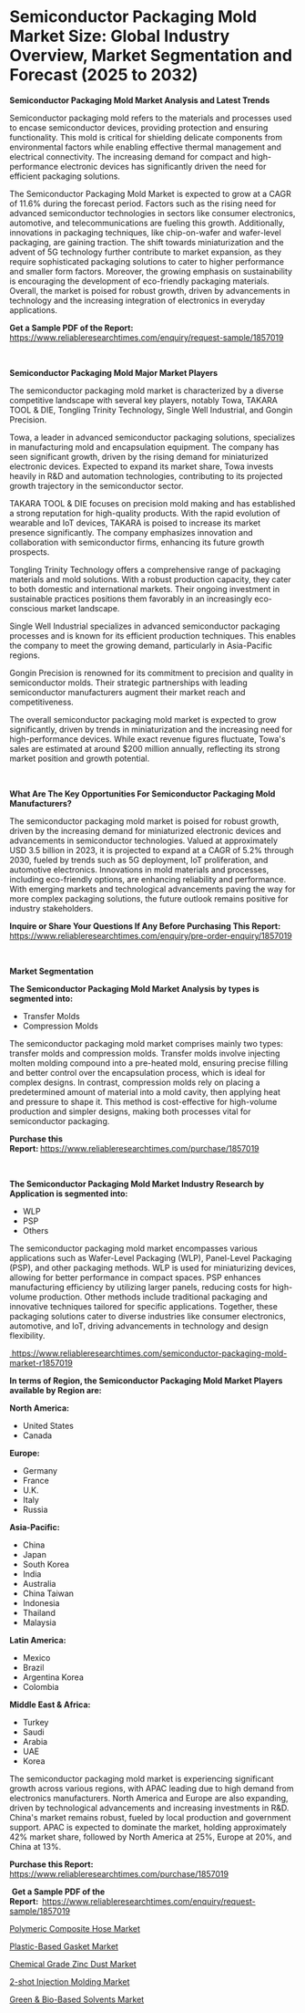 <p><h1>Semiconductor Packaging Mold Market Size: Global Industry Overview, Market Segmentation and Forecast (2025 to 2032)</h1></p><p><strong>Semiconductor Packaging Mold Market Analysis and Latest Trends</strong></p>
<p><p>Semiconductor packaging mold refers to the materials and processes used to encase semiconductor devices, providing protection and ensuring functionality. This mold is critical for shielding delicate components from environmental factors while enabling effective thermal management and electrical connectivity. The increasing demand for compact and high-performance electronic devices has significantly driven the need for efficient packaging solutions.</p><p>The Semiconductor Packaging Mold Market is expected to grow at a CAGR of 11.6% during the forecast period. Factors such as the rising need for advanced semiconductor technologies in sectors like consumer electronics, automotive, and telecommunications are fueling this growth. Additionally, innovations in packaging techniques, like chip-on-wafer and wafer-level packaging, are gaining traction. The shift towards miniaturization and the advent of 5G technology further contribute to market expansion, as they require sophisticated packaging solutions to cater to higher performance and smaller form factors. Moreover, the growing emphasis on sustainability is encouraging the development of eco-friendly packaging materials. Overall, the market is poised for robust growth, driven by advancements in technology and the increasing integration of electronics in everyday applications.</p></p>
<p><strong>Get a Sample PDF of the Report:&nbsp;</strong> <a href="https://www.reliableresearchtimes.com/enquiry/request-sample/1857019?utm_campaign=1835&utm_medium=2&utm_source=Github&utm_content=ia&utm_term=08012025&utm_id=semiconductor-packaging-mold">https://www.reliableresearchtimes.com/enquiry/request-sample/1857019</a></p>
<p>&nbsp;</p>
<p><strong>Semiconductor Packaging Mold Major Market Players</strong></p>
<p><p>The semiconductor packaging mold market is characterized by a diverse competitive landscape with several key players, notably Towa, TAKARA TOOL & DIE, Tongling Trinity Technology, Single Well Industrial, and Gongin Precision. </p><p>Towa, a leader in advanced semiconductor packaging solutions, specializes in manufacturing mold and encapsulation equipment. The company has seen significant growth, driven by the rising demand for miniaturized electronic devices. Expected to expand its market share, Towa invests heavily in R&D and automation technologies, contributing to its projected growth trajectory in the semiconductor sector.</p><p>TAKARA TOOL & DIE focuses on precision mold making and has established a strong reputation for high-quality products. With the rapid evolution of wearable and IoT devices, TAKARA is poised to increase its market presence significantly. The company emphasizes innovation and collaboration with semiconductor firms, enhancing its future growth prospects.</p><p>Tongling Trinity Technology offers a comprehensive range of packaging materials and mold solutions. With a robust production capacity, they cater to both domestic and international markets. Their ongoing investment in sustainable practices positions them favorably in an increasingly eco-conscious market landscape.</p><p>Single Well Industrial specializes in advanced semiconductor packaging processes and is known for its efficient production techniques. This enables the company to meet the growing demand, particularly in Asia-Pacific regions. </p><p>Gongin Precision is renowned for its commitment to precision and quality in semiconductor molds. Their strategic partnerships with leading semiconductor manufacturers augment their market reach and competitiveness.</p><p>The overall semiconductor packaging mold market is expected to grow significantly, driven by trends in miniaturization and the increasing need for high-performance devices. While exact revenue figures fluctuate, Towa's sales are estimated at around $200 million annually, reflecting its strong market position and growth potential.</p></p>
<p>&nbsp;</p>
<p><strong>What Are The Key Opportunities For Semiconductor Packaging Mold Manufacturers?</strong></p>
<p><p>The semiconductor packaging mold market is poised for robust growth, driven by the increasing demand for miniaturized electronic devices and advancements in semiconductor technologies. Valued at approximately USD 3.5 billion in 2023, it is projected to expand at a CAGR of 5.2% through 2030, fueled by trends such as 5G deployment, IoT proliferation, and automotive electronics. Innovations in mold materials and processes, including eco-friendly options, are enhancing reliability and performance. With emerging markets and technological advancements paving the way for more complex packaging solutions, the future outlook remains positive for industry stakeholders.</p></p>
<p><strong>Inquire or Share Your Questions If Any Before Purchasing This Report:</strong> <a href="https://www.reliableresearchtimes.com/enquiry/pre-order-enquiry/1857019?utm_campaign=1835&utm_medium=2&utm_source=Github&utm_content=ia&utm_term=08012025&utm_id=semiconductor-packaging-mold">https://www.reliableresearchtimes.com/enquiry/pre-order-enquiry/1857019</a></p>
<p>&nbsp;</p>
<p><strong>Market Segmentation</strong></p>
<p><strong>The Semiconductor Packaging Mold Market Analysis by types is segmented into:</strong></p>
<p><ul><li>Transfer Molds</li><li>Compression Molds</li></ul></p>
<p><p>The semiconductor packaging mold market comprises mainly two types: transfer molds and compression molds. Transfer molds involve injecting molten molding compound into a pre-heated mold, ensuring precise filling and better control over the encapsulation process, which is ideal for complex designs. In contrast, compression molds rely on placing a predetermined amount of material into a mold cavity, then applying heat and pressure to shape it. This method is cost-effective for high-volume production and simpler designs, making both processes vital for semiconductor packaging.</p></p>
<p><strong>Purchase this Report:&nbsp;</strong><a href="https://www.reliableresearchtimes.com/purchase/1857019?utm_campaign=1835&utm_medium=2&utm_source=Github&utm_content=ia&utm_term=08012025&utm_id=semiconductor-packaging-mold">https://www.reliableresearchtimes.com/purchase/1857019</a></p>
<p>&nbsp;</p>
<p><strong>The Semiconductor Packaging Mold Market Industry Research by Application is segmented into:</strong></p>
<p><ul><li>WLP</li><li>PSP</li><li>Others</li></ul></p>
<p><p>The semiconductor packaging mold market encompasses various applications such as Wafer-Level Packaging (WLP), Panel-Level Packaging (PSP), and other packaging methods. WLP is used for miniaturizing devices, allowing for better performance in compact spaces. PSP enhances manufacturing efficiency by utilizing larger panels, reducing costs for high-volume production. Other methods include traditional packaging and innovative techniques tailored for specific applications. Together, these packaging solutions cater to diverse industries like consumer electronics, automotive, and IoT, driving advancements in technology and design flexibility.</p></p>
<p><a href="https://www.reliableresearchtimes.com/semiconductor-packaging-mold-market-r1857019?utm_campaign=1835&utm_medium=2&utm_source=Github&utm_content=ia&utm_term=08012025&utm_id=semiconductor-packaging-mold">&nbsp;https://www.reliableresearchtimes.com/semiconductor-packaging-mold-market-r1857019</a></p>
<p><strong>In terms of Region, the Semiconductor Packaging Mold Market Players available by Region are:</strong></p>
<p>
    <p> <strong> North America: </strong>
        <ul>
            <li>United States</li>
            <li>Canada</li>
        </ul>
        </p> 
    <p> <strong> Europe: </strong>
        <ul>
            <li>Germany</li>
            <li>France</li>
            <li>U.K.</li>
            <li>Italy</li>
            <li>Russia</li>
        </ul>
        </p> 
    <p> <strong> Asia-Pacific: </strong>
        <ul>
            <li>China</li>
            <li>Japan</li>
            <li>South Korea</li>
            <li>India</li>
            <li>Australia</li>
            <li>China Taiwan</li>
            <li>Indonesia</li>
            <li>Thailand</li>
            <li>Malaysia</li>
        </ul>
        </p> 
    <p> <strong> Latin America: </strong>
        <ul>
            <li>Mexico</li>
            <li>Brazil</li>
            <li>Argentina Korea</li>
            <li>Colombia</li>
        </ul>
        </p> 
    <p> <strong> Middle East & Africa: </strong>
        <ul>
            <li>Turkey</li>
            <li>Saudi</li>
            <li>Arabia</li>
            <li>UAE</li>
            <li>Korea</li>
        </ul>
    </p>
    </p>
<p><p>The semiconductor packaging mold market is experiencing significant growth across various regions, with APAC leading due to high demand from electronics manufacturers. North America and Europe are also expanding, driven by technological advancements and increasing investments in R&D. China's market remains robust, fueled by local production and government support. APAC is expected to dominate the market, holding approximately 42% market share, followed by North America at 25%, Europe at 20%, and China at 13%.</p></p>
<p><strong>Purchase this Report: </strong><a href="https://www.reliableresearchtimes.com/purchase/1857019?utm_campaign=1835&utm_medium=2&utm_source=Github&utm_content=ia&utm_term=08012025&utm_id=semiconductor-packaging-mold">https://www.reliableresearchtimes.com/purchase/1857019</a></p>
<p>&nbsp;<strong>Get a Sample PDF of the Report:&nbsp;&nbsp;</strong><a href="https://www.reliableresearchtimes.com/enquiry/request-sample/1857019?utm_campaign=1835&utm_medium=2&utm_source=Github&utm_content=ia&utm_term=08012025&utm_id=semiconductor-packaging-mold">https://www.reliableresearchtimes.com/enquiry/request-sample/1857019</a></p>
<p><strong></strong></p>
<p><p><a href="https://www.linkedin.com/pulse/polymeric-composite-hose-market-dynamics-future-growth-prediction-tgmyf?utm_campaign=1835&utm_medium=2&utm_source=Github&utm_content=ia&utm_term=08012025&utm_id=semiconductor-packaging-mold">Polymeric Composite Hose Market</a></p><p><a href="https://www.linkedin.com/pulse/foreign-opportunities-market-dynamics-plastic-based-gasket-bxw8f?utm_campaign=1835&utm_medium=2&utm_source=Github&utm_content=ia&utm_term=08012025&utm_id=semiconductor-packaging-mold">Plastic-Based Gasket Market</a></p><p><a href="https://www.linkedin.com/pulse/growth-forecast-revenue-outlook-chemical-grade-zinc-dust-26raf?utm_campaign=1835&utm_medium=2&utm_source=Github&utm_content=ia&utm_term=08012025&utm_id=semiconductor-packaging-mold">Chemical Grade Zinc Dust Market</a></p><p><a href="https://www.linkedin.com/pulse/2-shot-injection-molding-market-navigating-challenges-unlocking-wg69f?utm_campaign=1835&utm_medium=2&utm_source=Github&utm_content=ia&utm_term=08012025&utm_id=semiconductor-packaging-mold">2-shot Injection Molding Market</a></p><p><a href="https://www.linkedin.com/pulse/emerging-opportunities-challenges-global-green-bio-based-mlxcc?utm_campaign=1835&utm_medium=2&utm_source=Github&utm_content=ia&utm_term=08012025&utm_id=semiconductor-packaging-mold">Green & Bio-Based Solvents Market</a></p></p>